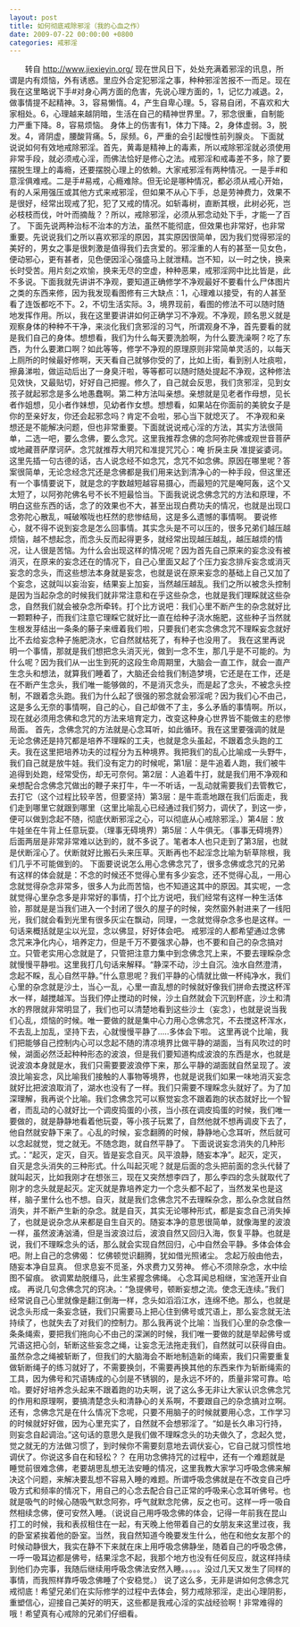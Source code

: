 ```yaml
---
layout: post
title: 如何彻底戒除邪淫（我的心血之作）
date: 2009-07-22 00:00:00 +0800
categories: 戒邪淫
---
```


　　转自 http://www.jiexieyin.org/ 现在世风日下，处处充满着邪淫的讯息，所谓是内有烦恼，外有诱惑。里应外合定犯邪淫之事，种种邪淫苦报不一而足。现在我在这里略说下手#对身心两方面的危害，先说心理方面的，1，记忆力减退。2，做事情提不起精神。3，容易懒惰。4，产生自卑心理。5，容易自闭，不喜欢和大家相处。6，心理越来越阴暗，生活在自己的精神世界里。7，邪念很重，自制能力严重下降。8，容易烦恼。 身体上的伤害有1，体力下降。2，身体虚弱。3，脱发。4，肾阴虚，腰酸背痛。5，尿频。6，严重的会引起慢性前列腺炎。 下面就说说如何有效地戒除邪淫。首先，黄毒是精神上的毒素，所以戒除邪淫就必须使用非常手段，就必须戒心淫，而佛法恰好是修心之法。戒邪淫和戒毒差不多，除了要摆脱生理上的毒瘾，还要摆脱心理上的依赖。大家戒邪淫有两种情况。一是手#和意淫俱难戒。二是手#易戒，心瘾难除。但无论是哪种情况，都必须从戒心开始，有的人采用强压或其他方式来戒邪淫，但如果不从心下手，总是劳神费力，效果不是很好，经常出现戒了犯，犯了又戒的情况。如斩毒树，直断其根，此树必死，岂必枝枝而伐，叶叶而摘哉？？所以，戒除邪淫，必须从邪念动处下手，才能一了百了。 下面先说两种治标不治本的方法，虽然不能彻底，但效果也非常好，也非常重要。先说说我们之所以喜欢邪淫的原因，其实原因很简单，因为我们觉得邪淫的美好的，男女之事是很刺激是值得我们去贪爱的。邪淫重的人有的甚至一见女色，便动邪心，更有甚者，见色便因淫心强盛马上就泄精。岂不知，以一时之快，换来长时受苦。用片刻之欢愉，换来无尽的空虚，种种恶果，戒邪淫网中比比皆是，此不多说。下面我就先讲讲不净观，要知道正确修学不净观最好不要看什么尸体图片之类的东西来修，因为我发现看图修有三大缺点：1，心理难以接受，有的人甚至看了连饭都吃不下。2，不切生活实际。3，境界现前，看图的修法不可以随时随地发挥作用。所以，我在这里要讲讲如何正确学习不净观。不净观，顾名思义就是观察身体的种种不干净，来淡化我们贪邪淫的习气，所谓观身不净，首先要看的就是我们自己的身体。想想看，我们为什么每天要洗脸啊，为什么要洗澡啊？吃了东西，为什么要漱口啊？如此等等，修学不净观的原理原则非常简单灵活的，以每天上厕所的时候最好修啊，天天看自己就够你受的了，比如上街，看到别人吐痰啦，擦鼻涕啦，做运动后出了一身臭汗啦，等等都可以随时随处提起不净观，这种修法见效快，又最贴切，好好自己把握。修久了，自己就会反思，我们贪邪淫，见到女孩子就起邪念是多么地愚蠢啊。第二种方法叫亲想。亲想就是见老者作母想，见长者作姐想，见小者作妹想，见幼者作女想。想想看，如果站在你面前的美貌女子是你的至亲好友，你还会起邪念吗？肯定不会啦，邪心当下就熄灭了。 不净观和亲想还是不能解决问题，但也非常重要。下面就说说戒心淫的方法，其实方法很简单，二选一吧，要么念佛，要么念咒。这里我推荐念佛的念阿弥陀佛或观世音菩萨或地藏菩萨摩诃萨。念咒就推荐大明咒和准提咒咒心：唵 折戾主戾 准提娑婆诃。这里先插一句古德的话，古人说念经不如念咒，念咒不如念佛。原因在哪里呢？答案很简单，无论念经念咒还是念佛都是我们用来达到清净心的一种手段，但这里还有一个事情要说下，就是念的字数越短越容易摄心，而最短的咒是唵阿轰，这个又太短了，以阿弥陀佛名号不长不短最恰当。下面我说说念佛念咒的方法和原理，不明白这些东西的话，念了的效果也不大，甚至出现白费功夫的情况，也就是出现口念弥陀心散乱，喊破喉咙也枉然的悲惨结局，这是多么遗憾的事情啊。 要说修心，就不得不说到妄念是怎么回事情。其实念头是不可以压的，很多兄弟们越压越烦恼，越不想起念，而念头反而起得更多，就经常出现越压越乱，越压越烦的情况，让人很是苦恼。为什么会出现这样的情况呢？因为首先自己原来的妄念没有被消灭，在原来的妄念还在的情况下，自己心里面又起了个压力妄念排斥妄念或消灭妄念的念头，而这些想法本身就是妄念，也就是说在原来妄念的基础上自己又加了个妄念，这就叫以妄治妄，结果妄上加妄，当然越压越乱。我们之所以被念头控制是因为当起杂念的时候我们就非常注意和在乎这些杂念，也就是我们理睬就这些杂念，自然我们就会被杂念所牵转。打个比方说吧：我们心里不断产生的杂念就好比一颗颗种子，而我们注意它理睬它就好比一直在给种子浇水施肥，这些种子当然就生根发芽结出一条条的藤子来缠着我们啦，只要我们老实念佛念咒不理睬妄念就好比不去给妄念种子施肥浇水，它自然就枯死了，有种子也没用了。 我在这里再说明一个事情，那就是我们想把念头消灭光，做到一念不生，那几乎是不可能的。为什么呢？因为我们从一出生到死的这段生命周期里，大脑会一直工作，就会一直产生念头和想法，就算我们睡着了，大脑还会给我们制造梦境，它还是在工作，还是在不断产生念头，我们唯一能够做的，不是消灭念头，而是起了念头，不被念头控制，不跟着念头跑。我们为什么起了很强的邪念就会邪淫呢？因为我们心不由己，这是多么无奈的事情啊，自己的心，自己却做不了主，多么矛盾的事情啊。所以，现在就必须用念佛和念咒的方法来培育定力，改变这种身心世界皆不能做主的悲惨局面。 首先，念佛念咒的方法就是心念耳听，如此循环。我在这里要强调的就是无论念佛还是持咒都是培养不理睬的工夫，也就是念头虽起，不跟着念头跑的工夫。我在这里把培养功夫的过程分为五种境界。我把我们的乱心比喻成一头野牛，我们自己就是放牛娃。我们没有定力的时候呢，第1层：是牛追着人跑，我们被牛追得到处跑，经常受伤，却无可奈何。第2层：人追着牛打，就是我们用不净观和亲想配合念佛念咒做出的鞭子来打牛，牛一不听话，一乱动就需要我们去管教它，去打它（这个过程比较辛苦，但要坚持）第3层：是牛乖乖地跟在我们后面走，我们走到哪里它就跟到哪里（这里比喻乱心已经通过我们努力，调伏了，到这一步，便可以做到念起不随，彻底伏断邪淫之心，可以彻底从心戒除邪淫。）第4层：放牛娃坐在牛背上任意玩耍。（理事无碍境界）第5层：人牛俱无。（事事无碍境界）后面两层是非常非常难以达到的，就不多说了。笔者本人也只走到了第3层，也就是伏断淫心了。伏断就好比搬石头来压草。灭断再也不起淫念比喻为斩草除根，我们几乎不可能做到的。 下面要说说怎么用心念佛念咒了，很多念佛或念咒的兄弟有这样的体会就是：不念的时候还不觉得心里有多少妄念，还不觉得心乱，一用心念就觉得杂念非常多，很多人为此而苦恼，也不知道这其中的原因。其实呢，一念就觉得心里杂念多是非常好的事情，打个比方说吧，我们经常有这样一种生活体验，那就是是当我们进入一个封闭了很久的屋子的时候，突然窗外射进来了一线阳光，我们就会看到光里有很多灰尘在飘动，同理，一念就觉得杂念多也是这样。一句话来概括就是尘以光显，念以佛显，好好体会吧。 戒邪淫的人都希望通过念佛念咒来净化内心，培养定力，但是千万不要强求心静，也不要和自己的杂念搞对立。只管老实用心念就是了，只管把注意力集中到念佛念咒上来，不要去理睬杂念就慢慢平静啦。这里我打几句话来解释。“静深不动，沙土自沉。浊水自然澄清，念起不睬，乱心自然平静。”什么意思呢？我们平静的心情就比做一杯纯净水，我们心里的杂念就是沙土，当心一乱，心里一直乱想的时候就好像我们拼命去搅这杯浑水一样，越搅越浑。当我们停止搅动的时候，沙土自然就会下沉到杯底，沙土和清水的界限就非常明显了，我们也可以清楚地看到这些沙土（妄念），也就是说当我们心乱，烦恼的时候。唯一要做的就是集中心力用心念佛念咒，不去搅这杯浑水，不去乱上加乱，坚持下去，心就慢慢平静了.....多体会下啦。 这里再说个比喻，我们把能够自己控制内心可以念起不随的清凉境界比做平静的湖面，当有风吹过的时候，湖面必然泛起种种形态的波浪，但是我们要知道构成波浪的东西是水，也就是说波浪本身就是水，我们只需要要波浪停下来，那么平静的湖面就自然呈现了。波浪比喻妄念，风比喻我们接触的人事物等境界，也就是说我们如果一味地消灭妄念就好比把波浪取消了，湖水也没有了一样。我们只需要不理睬念头就好了。为了加深理解，我再说个比喻。我们念佛念咒可以察觉妄念不跟着跑的状态就好比一个智者，而乱动的心就好比一个调皮捣蛋的小孩，当小孩在调皮捣蛋的时候，我们唯一要做的，就是静静地看着他玩耍，等小孩子玩累了，自然他就不想再调皮下去了，他自然就安静下来了。心乱的时候，妄念翻腾的时候，静静地心念耳听，然后就可以念起就觉，觉之就无。不随念跑，就自然平静了。 下面说说妄念消失的几种形式。：“起灭，定灭，自灭。皆是妄念自灭。风平浪静，随妄本净”。起灭，定灭，自灭是念头消失的三种形式。什么叫起灭呢？就是后面的念头把前面的念头代替了就叫起灭，比如我刚才在想张三，现在又突然想李四了，那么李四的念头就取代了刚才的念头就是起灭。定灭就是靠培养定力一个念头都不起了，当然发呆也是这样，脑子里什么也不想。自灭，就是我们念佛念咒不去理睬杂念，那么杂念就自然消失，并不断产生新的杂念。就是自灭，其实无论哪种形式，都是妄念自己消失掉了，也就是说杂念从来都是自生自灭的。随妄本净的意思很简单，就像海里的波浪一样，虽然波涛汹涌，但是当波浪过后，波浪自然又回归入海，恢复平静。也就是说，我们不理睬念头的话，那么就会实现自然回归，心中自然会平静。多体会体会吧。附上自己的念佛偈： 忆佛顿觉识翻腾，犹如借光照诸尘。 念起万般由他去，随妄本净自显真。 但求息妄不觅圣，外求费力又劳神。 修心不须除杂念，水中绘图不留痕。 欲调累劫脱缰马，此生紧握念佛绳。 心念耳闻总相继，宝池莲开业自成。 再说几句念佛念咒的窍决。：“急提佛号，顿断妄想之流。使念无连续。”我们经常说自己心里就像是翻江倒海一样，念头如滔滔江水，连绵不绝。那么，也就是说念头形成一条妄念链，我们只需要马上把心住到佛号或咒语上，那么妄念就无法持续了，也就失去了对我们的控制力。那么我再说个比喻：当我们心里的杂念像一条条绳索，要把我们拖向心不由己的深渊的时候，我们唯一要做的就是举起佛号或咒语这把心剑，斩断这些妄念之绳，让妄念无法拖走我们，自然就可以获得自由。虽然杂念之绳被斩断了，但我们的大脑海会不断地制造新的绳索，我们只需要重复做斩断绳子的练习就好了，不需要换剑，不需要再换其他的东西来作为斩断绳索的工具，因为佛号和咒语铸成的心剑是不锈钢的，是永远不坏的，质量非常可靠。哈哈。要好好培养念头起来不跟着跑的功夫啊，说了这么多无非让大家认识念佛念咒的作用和原理啊，要搞清楚念头和清静心的关系啊，不要跟自己的杂念搞对立啊。还有，念佛念咒是在什么情况下念呢，只要不用脑子的时候就要用心念，工作学习的时候就好好做，因为心里充实了，自然就不会想邪淫了。“如是长久串习行持，则妄念自起调治。”这句话的意思久是我们做不理睬念头的功夫做久了，念起久觉，觉之就无的方法做习惯了，到时候你不需要刻意地去调伏妄心，它自己就习惯性地调伏了。你说这多自在和轻松？？ 在用功念佛持咒的过程中，还有一个难题就是睡觉前很难念佛，老要胡思乱想无法安睡的情况，这里我教大家学习呼吸念佛来解决这个问题，来解决要乱想不容易入睡的难题。所谓呼吸念佛就是在不改变自己呼吸方式和频率的情况下，用自己的心念去配合自己正常的呼吸来心念耳听佛号。也就是吸气的时候心随吸气默念阿弥，呼气就默念陀佛，反之也可。这样一呼一吸自然相续念佛，便可安然入睡。（说说自己用呼吸念佛的体会，记得一年前我在昆山打工的时候，我和表叔租住在一起，有天晚上他带着自己的女朋友来这里过夜，我的卧室紧挨着他的卧室。当然，我自然知道今晚要发生什么，他在和他女友那个的时候动静很大，我实在静不下来就在床上用呼吸念佛静坐，随着自己的呼吸念佛，一呼一吸耳边都是佛号，结果淫念不起，我那个地方也没有任何反应，就这样持续到他们办完事，我随后继续用呼吸念佛法安然入睡。。。。。没过几天又发生了同样的事情，而我照样靠呼吸念佛睡了个安稳觉。） 说了这么多，无非是讲如何念佛念咒戒彻底！希望兄弟们在实际修学的过程中去体会，努力戒除邪淫，走出心理阴影，重塑信心，迎接自己美好的明天，这些都是我戒心淫的实战经验啊！非常难得的哦！希望真有心戒除的兄弟们仔细看。 　